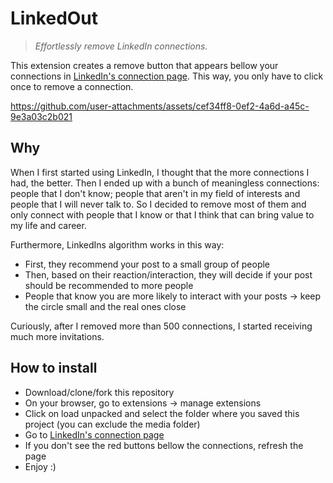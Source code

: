 # LinkedOut

> *Effortlessly remove LinkedIn connections.*

This extension creates a remove button that appears bellow your connections in [LinkedIn's connection page](https://www.linkedin.com/mynetwork/invite-connect/connections/). This way, you only have to click once to remove a connection.

https://github.com/user-attachments/assets/cef34ff8-0ef2-4a6d-a45c-9e3a03c2b021

## Why
When I first started using LinkedIn, I thought that the more connections I had, the better. Then I ended up with a bunch of meaningless connections: people that I don't know; people that aren't in my field of interests and people that I will never talk to. So I decided to remove most of them and only connect with people that I know or that I think that can bring value to my life and career.

Furthermore, LinkedIns algorithm works in this way: 

- First, they recommend your post to a small group of people
- Then, based on their reaction/interaction, they will decide if your post should be recommended to more people
- People that know you are more likely to interact with your posts -> keep the circle small and the real ones close

Curiously, after I removed more than 500 connections, I started receiving much more invitations.

## How to install
- Download/clone/fork this repository
- On your browser, go to extensions -> manage extensions
- Click on load unpacked and select the folder where you saved this project (you can exclude the media folder)
- Go to [LinkedIn's connection page](https://www.linkedin.com/mynetwork/invite-connect/connections/)
- If you don't see the red buttons bellow the connections, refresh the page
- Enjoy :)
